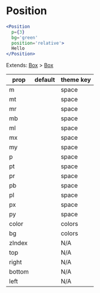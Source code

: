 # Position

```.jsx
<Position
  p={3}
  bg='green'
  position='relative'>
  Hello
</Position>

```



Extends: [Box](/components/Box) > [Box](/components/Box)

prop | default | theme key
---|---|---
m |  | space
mt |  | space
mr |  | space
mb |  | space
ml |  | space
mx |  | space
my |  | space
p |  | space
pt |  | space
pr |  | space
pb |  | space
pl |  | space
px |  | space
py |  | space
color |  | colors
bg |  | colors
zIndex |  | N/A
top |  | N/A
right |  | N/A
bottom |  | N/A
left |  | N/A